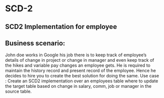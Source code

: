 # SCD-2

SCD2 Implementation for employee
--------------------------------
Business scenario:
-----------------
John doe works in Google his job there is to keep track of employee’s details of change in project or 
change in manager and even keep track of the hikes and variable pay changes an employee gets.
He is required to maintain the history record and present record of the employee. 
Hence he decides to hire you to create the best solution for doing the same.
Use case :
Create an SCD2 implementation over an employees table where to update the target table based on 
change in salary, comm, job or manager in the source table.
